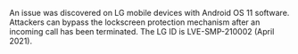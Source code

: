 An issue was discovered on LG mobile devices with Android OS 11 software. Attackers can bypass the lockscreen protection mechanism after an incoming call has been terminated. The LG ID is LVE-SMP-210002 (April 2021).